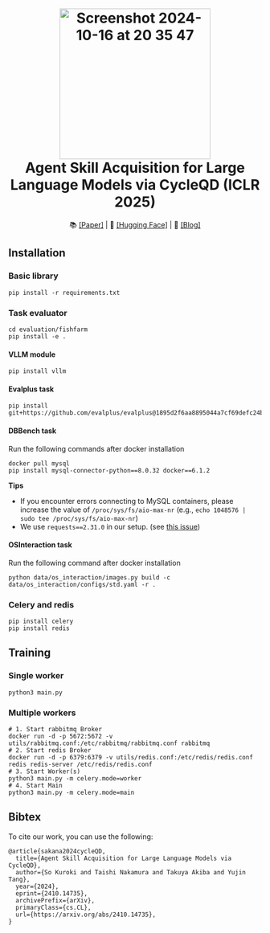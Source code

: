 <h1 align="center">
  <a href="https://github.com/SakanaAI/CycleQD/">
    <img width="300" alt="Screenshot 2024-10-16 at 20 35 47" src="https://github.com/user-attachments/assets/bd60128a-7a55-413c-a3d5-640295c5b09b"></a><br>
<b>Agent Skill Acquisition for Large Language Models via CycleQD (ICLR 2025)</b><br>
</h1>

<p align="center">
  📚 <a href="https://arxiv.org/abs/2410.14735">[Paper]</a> |
  🤗 <a href="https://huggingface.co/SakanaAI">[Hugging Face]</a> |
  📝 <a href="https://sakana.ai/cycleqd/">[Blog]</a>
</p>

## Installation 

### Basic library

```shell
pip install -r requirements.txt
```

### Task evaluator

```shell
cd evaluation/fishfarm
pip install -e .
```


#### VLLM module
 ```shell
 pip install vllm
```

#### Evalplus task
```shell
pip install git+https://github.com/evalplus/evalplus@1895d2f6aa8895044a7cf69defc24bd57695e885
```

#### DBBench task
Run the following commands after docker installation
```shell
docker pull mysql
pip install mysql-connector-python==8.0.32 docker==6.1.2
```
**Tips**
* If you encounter errors connecting to MySQL containers, please increase the value of `/proc/sys/fs/aio-max-nr` (e.g., `echo 1048576 | sudo tee /proc/sys/fs/aio-max-nr`)
* We use `requests==2.31.0` in our setup. (see [this issue](https://github.com/docker/docker-py/issues/3256))

  
#### OSInteraction task
Run the following command after docker installation
```shell
python data/os_interaction/images.py build -c data/os_interaction/configs/std.yaml -r .
```

### Celery and redis  
```shell
pip install celery  
pip install redis
```

## Training

### Single worker

```shell
python3 main.py
```

### Multiple workers

```shell
# 1. Start rabbitmq Broker
docker run -d -p 5672:5672 -v utils/rabbitmq.conf:/etc/rabbitmq/rabbitmq.conf rabbitmq
# 2. Start redis Broker
docker run -d -p 6379:6379 -v utils/redis.conf:/etc/redis/redis.conf redis redis-server /etc/redis/redis.conf
# 3. Start Worker(s)
python3 main.py -m celery.mode=worker
# 4. Start Main
python3 main.py -m celery.mode=main
```

## Bibtex

To cite our work, you can use the following:

```
@article{sakana2024cycleQD,
  title={Agent Skill Acquisition for Large Language Models via CycleQD},
  author={So Kuroki and Taishi Nakamura and Takuya Akiba and Yujin Tang},
  year={2024},
  eprint={2410.14735},
  archivePrefix={arXiv},
  primaryClass={cs.CL},
  url={https://arxiv.org/abs/2410.14735},
}
```

